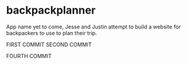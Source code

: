 # backpackplanner
App name yet to come, Jesse and Justin attempt to build a website for backpackers to use to plan their trip.

FIRST COMMIT
SECOND COMMIT

FOURTH COMMIT
